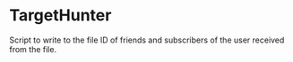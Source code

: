 # TargetHunter
Script to write to the file ID of friends and subscribers of the user received from the file.
